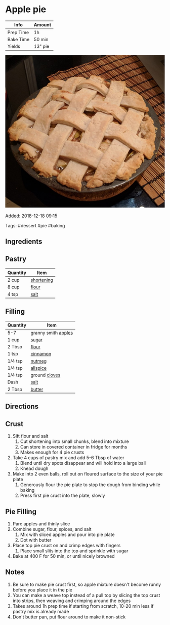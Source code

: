 # Apple pie

| Info      | Amount  |
| --------- | ------- |
| Prep Time | 1h      |
| Bake Time | 50 min  |
| Yields    | 13" pie |

![Apple pie](../assets/apple-pie.jpg)

Added: 2018-12-18 09:15

Tags: #dessert #pie #baking

## Ingredients

## Pastry

| Quantity | Item                                       |
| -------- | ------------------------------------------ |
| 2 cup    | [shortening](../Ingredients/shortening.md) |
| 8 cup    | [flour](../Ingredients/flour.md)           |
| 4 tsp    | [salt](../Ingredients/salt.md)             |

## Filling

| Quantity | Item                                      |
| -------- | ----------------------------------------- |
| 5-7      | granny smith [apples](apple)              |
| 1 cup    | [sugar](../Ingredients/sugar.md)          |
| 2 Tbsp   | [flour](../Ingredients/flour.md)          |
| 1 tsp    | [cinnamon](../Ingredients/cinnamon.md)    |
| 1/4 tsp  | [nutmeg](../Ingredients/nutmeg.md)        |
| 1/4 tsp  | [allspice](../Ingredients/allspice.md)    |
| 1/4 tsp  | ground [cloves](../Ingredients/cloves.md) |
| Dash     | [salt](../Ingredients/salt.md)            |
| 2 Tbsp   | [butter](../Ingredients/butter.md)        |

## Directions

## Crust

1. Sift flour and salt
    1. Cut shortening into small chunks, blend into mixture
    2. Can store in covered container in fridge for months
    3. Makes enough for 4 pie crusts
2. Take 4 cups of pastry mix and add 5-6 Tbsp of water
    1. Blend until dry spots disappear and will hold into a large ball
    2. Knead dough
3. Make into 2 even balls, roll out on floured surface to the size of your pie plate
     1. Generously flour the pie plate to stop the dough from binding while baking
     2. Press first pie crust into the plate, slowly

## Pie Filling

1. Pare apples and thinly slice
1. Combine sugar, flour, spices, and salt
    1. Mix with sliced apples and pour into pie plate
    1. Dot with butter
1. Place top pie crust on and crimp edges with fingers
    1. Place small slits into the top and sprinkle with sugar
1. Bake at 400 F for 50 min, or until nicely browned

## Notes

1. Be sure to make pie crust first, so apple mixture doesn't become runny before you place it in the pie
2. You can make a weave top instead of a pull top by slicing the top crust into strips, then weaving and crimping around the edges
3. Takes around 1h prep time if starting from scratch, 10-20 min less if pastry mix is already made
4. Don't butter pan, put flour around to make it non-stick

